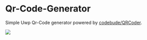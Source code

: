 # Qr-Code-Generator
Simple Uwp Qr-Code generator powered by [codebude/QRCoder](https://github.com/codebude/QRCoder).

<a href="https://www.microsoft.com/store/apps/9MX8L7BBK17X"><img src="https://img.shields.io/static/v1?label=Microsoft%20Store&message=Download&color=green&style=for-the-badge&logo=microsoft" /></a>
